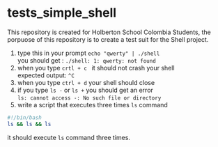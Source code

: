 # tests_simple_shell

This repository is created for Holberton School Colombia Students, the porpuose of this repository
is to create a test suit for the Shell project.

1. type this in your prompt
`echo "qwerty" | ./shell`\
you should get :
`./shell: 1: qwerty: not found`
2. when you type `crtl + c ` it should not crash your shell\
expected output: `^C`
3. when you type `ctrl + d` your shell should close
4. if you type `ls -` or `ls +` you should get an error\
`ls: cannot access -: No such file or directory`
5. write a script that executes three times `ls` command
```sh
#!/bin/bash
ls && ls && ls
```
it should execute `ls` command three times.
